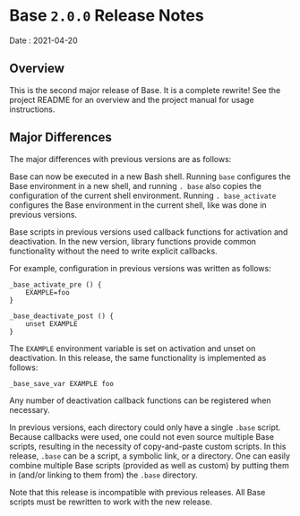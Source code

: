 # Base `2.0.0` Release Notes

Date
: 2021-04-20

## Overview

This is the second major release of Base.  It is a complete rewrite!  See the
project README for an overview and the project manual for usage instructions.

## Major Differences

The major differences with previous versions are as follows:

Base can now be executed in a new Bash shell.  Running `base` configures the
Base environment in a new shell, and running `. base` also copies the
configuration of the current shell environment.  Running `. base_activate`
configures the Base environment in the current shell, like was done in
previous versions.

Base scripts in previous versions used callback functions for activation and
deactivation.  In the new version, library functions provide common
functionality without the need to write explicit callbacks.

For example, configuration in previous versions was written as follows:

```
_base_activate_pre () {
    EXAMPLE=foo
}

_base_deactivate_post () {
    unset EXAMPLE
}
```

The `EXAMPLE` environment variable is set on activation and unset on
deactivation.  In this release, the same functionality is implemented as
follows:

```
_base_save_var EXAMPLE foo
```

Any number of deactivation callback functions can be registered when
necessary.

In previous versions, each directory could only have a single `.base` script.
Because callbacks were used, one could not even source multiple Base scripts,
resulting in the necessity of copy-and-paste custom scripts.  In this release,
`.base` can be a script, a symbolic link, or a directory.  One can easily
combine multiple Base scripts (provided as well as custom) by putting them in
(and/or linking to them from) the `.base` directory.

Note that this release is incompatible with previous releases.  All Base
scripts must be rewritten to work with the new release.
